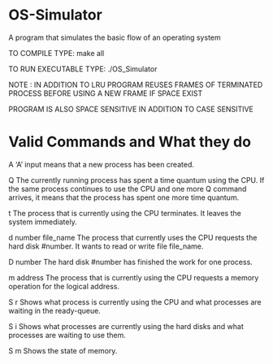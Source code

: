 # OS-Simulator
A program that simulates the basic flow of an operating system

 TO COMPILE TYPE: make all
 
 TO RUN EXECUTABLE TYPE: ./OS_Simulator

NOTE : IN ADDITION TO LRU PROGRAM REUSES FRAMES OF TERMINATED PROCESS BEFORE
       USING A NEW FRAME IF SPACE EXIST

PROGRAM IS ALSO SPACE SENSITIVE IN ADDITION TO CASE SENSITIVE

# Valid Commands and What they do 

A       ‘A’ input means that a new process has been created. 

Q       The currently running process has spent a time quantum using the CPU. If the same process continues to use the CPU and one more Q command arrives, it means that the process has spent one more time quantum.

t         The process that is currently using the CPU terminates. It leaves the system immediately. 

d number file_name       The process that currently uses the CPU requests the hard disk #number. It wants to read or write file file_name.

D number   The hard disk #number has finished the work for one process.

m address   The process that is currently using the CPU requests a memory operation for the logical address.

S r     Shows what process is currently using the CPU and what processes are waiting in the ready-queue. 

S i      Shows what processes are currently using the hard disks and what processes are waiting to use them. 

S m   Shows the state of memory. 
